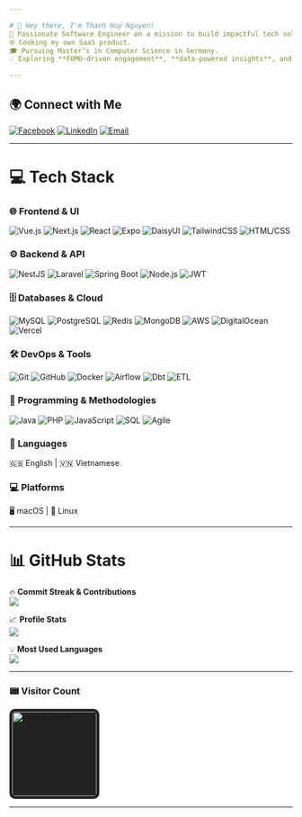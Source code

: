 ```yaml
---

# 👋 Hey there, I'm Thanh Huy Nguyen!  
🚀 Passionate Software Engineer on a mission to build impactful tech solutions.  
🌐 Cooking my own SaaS product.  
🎓 Pursuing Master’s in Computer Science in Germany.  
💡 Exploring **FOMO-driven engagement**, **data-powered insights**, and **digital currencies**.  

---
```


## 🌍 Connect with Me  
[![Facebook](https://img.shields.io/badge/Facebook-%231877F2.svg?logo=Facebook&logoColor=white)](https://facebook.com/thanhhuy.9.11) [![LinkedIn](https://img.shields.io/badge/LinkedIn-%230077B5.svg?logo=linkedin&logoColor=white)](https://linkedin.com/in/thhuy-nguyen) [![Email](https://img.shields.io/badge/Email-D14836?logo=gmail&logoColor=white)](mailto:huynt091100@gmail.com)  

---

# 💻 Tech Stack  

### 🌐 **Frontend & UI**  
![Vue.js](https://img.shields.io/badge/vue.js-%2335495e.svg?style=for-the-badge&logo=vuedotjs&logoColor=%234FC08D) ![Next.js](https://img.shields.io/badge/Next-black?style=for-the-badge&logo=next.js&logoColor=white) ![React](https://img.shields.io/badge/react-%2320232a.svg?style=for-the-badge&logo=react&logoColor=%2361DAFB) ![Expo](https://img.shields.io/badge/expo-1C1E24?style=for-the-badge&logo=expo&logoColor=#D04A37) ![DaisyUI](https://img.shields.io/badge/daisyui-5A0EF8?style=for-the-badge&logo=daisyui&logoColor=white) ![TailwindCSS](https://img.shields.io/badge/tailwindcss-%2338B2AC.svg?style=for-the-badge&logo=tailwind-css&logoColor=white) ![HTML/CSS](https://img.shields.io/badge/html%2Fcss-%23E34F26.svg?style=for-the-badge&logo=html5&logoColor=white)  

### ⚙️ **Backend & API**  
![NestJS](https://img.shields.io/badge/nestjs-%23E0234E.svg?style=for-the-badge&logo=nestjs&logoColor=white) ![Laravel](https://img.shields.io/badge/laravel-%23FF2D20.svg?style=for-the-badge&logo=laravel&logoColor=white) ![Spring Boot](https://img.shields.io/badge/springboot-%236DB33F.svg?style=for-the-badge&logo=springboot&logoColor=white) ![Node.js](https://img.shields.io/badge/node.js-6DA55F?style=for-the-badge&logo=node.js&logoColor=white) ![JWT](https://img.shields.io/badge/JWT-black?style=for-the-badge&logo=JSON%20web%20tokens) 

### 🗄️ **Databases & Cloud**  
![MySQL](https://img.shields.io/badge/mysql-4479A1.svg?style=for-the-badge&logo=mysql&logoColor=white) ![PostgreSQL](https://img.shields.io/badge/postgres-%23316192.svg?style=for-the-badge&logo=postgresql&logoColor=white) ![Redis](https://img.shields.io/badge/redis-%23DC382D.svg?style=for-the-badge&logo=redis&logoColor=white) ![MongoDB](https://img.shields.io/badge/mongodb-%2347A248.svg?style=for-the-badge&logo=mongodb&logoColor=white) ![AWS](https://img.shields.io/badge/AWS-%23FF9900.svg?style=for-the-badge&logo=amazon-aws&logoColor=white) ![DigitalOcean](https://img.shields.io/badge/DigitalOcean-%230167ff.svg?style=for-the-badge&logo=digitalOcean&logoColor=white) ![Vercel](https://img.shields.io/badge/vercel-%23000000.svg?style=for-the-badge&logo=vercel&logoColor=white)  

### 🛠️ **DevOps & Tools**  
![Git](https://img.shields.io/badge/git-%23F05033.svg?style=for-the-badge&logo=git&logoColor=white) ![GitHub](https://img.shields.io/badge/github-%23121011.svg?style=for-the-badge&logo=github&logoColor=white) ![Docker](https://img.shields.io/badge/docker-%230db7ed.svg?style=for-the-badge&logo=docker&logoColor=white) ![Airflow](https://img.shields.io/badge/airflow-017CEE?style=for-the-badge&logo=apache-airflow&logoColor=white) ![Dbt](https://img.shields.io/badge/dbt-FF694B?style=for-the-badge&logo=dbt&logoColor=white) ![ETL](https://img.shields.io/badge/ETL-pipeline-blue?style=for-the-badge)  

### 🧠 **Programming & Methodologies**  
![Java](https://img.shields.io/badge/java-%23ED8B00.svg?style=for-the-badge&logo=openjdk&logoColor=white) ![PHP](https://img.shields.io/badge/php-%23777BB4.svg?style=for-the-badge&logo=php&logoColor=white) ![JavaScript](https://img.shields.io/badge/javascript-%23F7DF1E.svg?style=for-the-badge&logo=javascript&logoColor=black) ![SQL](https://img.shields.io/badge/sql-%2307405e.svg?style=for-the-badge&logo=sqlite&logoColor=white) ![Agile](https://img.shields.io/badge/agile-methodologies-blue?style=for-the-badge)  

### 💬 **Languages**  
🇬🇧 English | 🇻🇳 Vietnamese  

### 💻 **Platforms**  
🖥️ macOS | 🐧 Linux  

---

# 📊 GitHub Stats  
🔥 **Commit Streak & Contributions**  
![](https://nirzak-streak-stats.vercel.app/?user=thhuy-nguyen&theme=dark&hide_border=true)  

📈 **Profile Stats**  
![](https://github-readme-stats.vercel.app/api?username=thhuy-nguyen&theme=dark&hide_border=true&include_all_commits=false&count_private=false)  

💡 **Most Used Languages**  
![](https://github-readme-stats.vercel.app/api/top-langs/?username=thhuy-nguyen&theme=dark&hide_border=true&include_all_commits=false&count_private=false&layout=compact)  

---

### 📟 Visitor Count  
<img src="https://profile-counter.glitch.me/thhuy-nguyen/count.svg" alt="Visitor Count" width="150" style="border-radius: 10px; background: #222; padding: 5px;" />  

---
